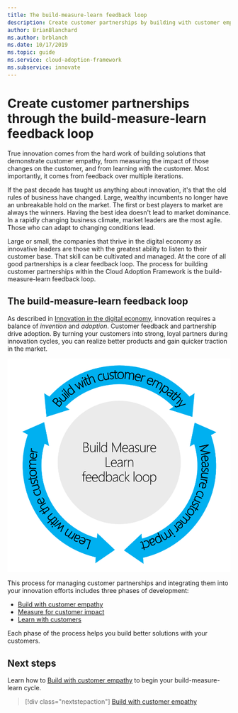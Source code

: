 ```yaml
---
title: The build-measure-learn feedback loop
description: Create customer partnerships by building with customer empathy, measuring impact on customers, and learning with customers.
author: BrianBlanchard
ms.author: brblanch
ms.date: 10/17/2019
ms.topic: guide
ms.service: cloud-adoption-framework
ms.subservice: innovate
---
```


# Create customer partnerships through the build-measure-learn feedback loop

True innovation comes from the hard work of building solutions that demonstrate customer empathy, from measuring the impact of those changes on the customer, and from learning with the customer. Most importantly, it comes from feedback over multiple iterations.

If the past decade has taught us anything about innovation, it's that the old rules of business have changed. Large, wealthy incumbents no longer have an unbreakable hold on the market. The first or best players to market are always the winners. Having the best idea doesn't lead to market dominance. In a rapidly changing business climate, market leaders are the most agile. Those who can adapt to changing conditions lead.

Large or small, the companies that thrive in the digital economy as innovative leaders are those with the greatest ability to listen to their customer base. That skill can be cultivated and managed. At the core of all good partnerships is a clear feedback loop. The process for building customer partnerships within the Cloud Adoption Framework is the build-measure-learn feedback loop.

## The build-measure-learn feedback loop

As described in [Innovation in the digital economy](./index.md), innovation requires a balance of *invention* and *adoption*. Customer feedback and partnership drive adoption. By turning your customers into strong, loyal partners during innovation cycles, you can realize better products and gain quicker traction in the market.

![Diagram of the build-measure-learn feedback loop](../../_images/innovate/bml-feedback-loop.png)

This process for managing customer partnerships and integrating them into your innovation efforts includes three phases of development:

- [Build with customer empathy](./build.md)
- [Measure for customer impact](./measure.md)
- [Learn with customers](./learn.md)

Each phase of the process helps you build better solutions with your customers.

## Next steps

Learn how to [Build with customer empathy](./build.md) to begin your build-measure-learn cycle.

> [!div class="nextstepaction"]
> [Build with customer empathy](./build.md)
